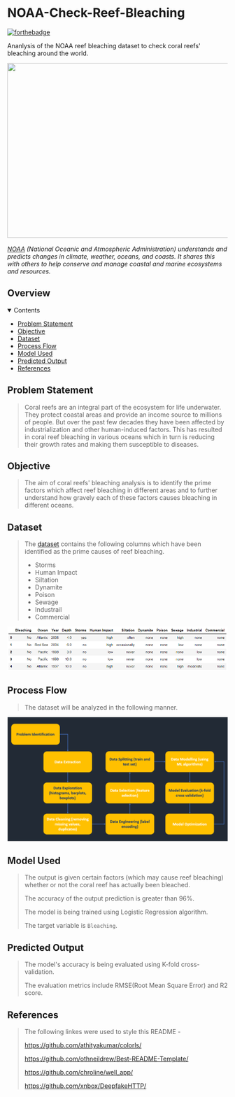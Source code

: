 <!-- INTRODUCTION -->

# NOAA-Check-Reef-Bleaching

[![forthebadge](http://forthebadge.com/images/badges/made-with-python.svg)](http://forthebadge.com)

Ananlysis of the NOAA reef bleaching dataset to check coral reefs' bleaching around the world.

<p align="center">
<img src="https://www.worldatlas.com/r/w1200/upload/22/87/70/coral-reef-singapore-aquarium-volodymyr-goinyk.jpg" height="400" width="700">
</p>

*[NOAA](https://www.noaa.gov/) (National Oceanic and Atmospheric Administration) understands and predicts changes in climate, weather, oceans, and coasts. It shares this with others to help conserve and manage coastal and marine ecosystems and resources.*

<!-- ABOUT THE PROJECT -->

## Overview

<details open="open">
  <summary>Contents</summary>
  <ul>
    <li>
      <a href="#problem-statement">Problem Statement</a>
    </li>
    <li>
      <a href="#objective">Objective</a>
    </li>
    <li>
      <a href="#dataset">Dataset</a>
    </li>
    <li>
      <a href="#process-flow">Process Flow</a>
    </li>
    <li>
      <a href="#model-used">Model Used</a>
    </li>
    <li>
      <a href="#predicted-output">Predicted Output</a>
    </li>
    <li>
      <a href="#references">References</a>
    </li>
  </ul>
</details>

<!-- DETAILED EXPLANATION -->

## Problem Statement

> Coral reefs are an integral part of the ecosystem for life underwater. They protect coastal areas and provide an income source to millions of people.
> But over the past few decades they have been affected by industrialization and other human-induced factors.
> This has resulted in coral reef bleaching in various oceans which in turn is reducing their growth rates and making them susceptible to diseases.

## Objective

> The aim of coral reefs' bleaching analysis is to identify the prime factors which affect reef bleaching in different areas and to further understand how gravely each of these factors causes bleaching in different oceans.

## Dataset

> The [dataset](https://www.kaggle.com/oasisdata/noaa-reef-check-coral-bleaching-data) contains the following columns which have been identified as the prime causes of reef bleaching.
> 
> * Storms
> * Human Impact
> * Siltation
> * Dynamite
> * Poison
> * Sewage
> * Industrail
> * Commercial
> 
> <p align="center">
  <img src="dataset.PNG">
  </p>

## Process Flow

> The dataset will be analyzed in the following manner.
> 
> <p align="center">
  <img src="process-flow.PNG">
  </p>

## Model Used

> The output is given certain factors (which may cause reef bleaching) whether or not the coral reef has actually been bleached.
> 
> The accuracy of the output prediction is greater than 96%.
> 
> The model is being trained using Logistic Regression algorithm.
> 
> The target variable is `Bleaching`.

## Predicted Output

> The model's accuracy is being evaluated using K-fold cross-validation.
> 
> The evaluation metrics include RMSE(Root Mean Square Error) and R2 score.

## References

> The following linkes were used to style this README -
> 
> https://github.com/athityakumar/colorls/
> 
> https://github.com/othneildrew/Best-README-Template/
> 
> https://github.com/chroline/well_app/
> 
> https://github.com/xnbox/DeepfakeHTTP/


